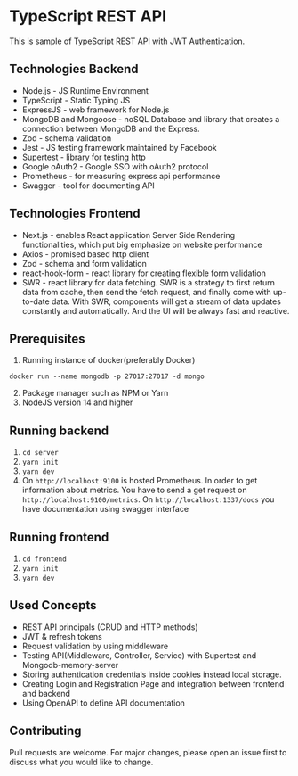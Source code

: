 # TypeScript REST API
This is sample of TypeScript REST API with JWT Authentication.

## Technologies Backend
* Node.js - JS Runtime Environment
* TypeScript - Static Typing JS
* ExpressJS - web framework for Node.js
* MongoDB and Mongoose - noSQL Database and library that creates a connection between MongoDB and the Express.
* Zod - schema validation
* Jest - JS testing framework maintained  by Facebook
* Supertest - library for testing http
* Google oAuth2 - Google SSO with oAuth2 protocol
* Prometheus - for measuring express api performance 
* Swagger - tool for documenting API

## Technologies Frontend
* Next.js - enables React application Server Side Rendering functionalities, which put big emphasize on website performance
* Axios - promised based http client 
* Zod - schema and form validation
* react-hook-form - react library for creating flexible form validation
* SWR - react library for data fetching. SWR is a strategy to first return data from cache, then send the fetch request,
and finally come with up-to-date data. With SWR, components will get a stream of data updates constantly and automatically.
And the UI will be always fast and reactive.


## Prerequisites
1. Running instance of docker(preferably Docker)
```docker
docker run --name mongodb -p 27017:27017 -d mongo
```
2. Package manager such as NPM or Yarn
3. NodeJS version 14 and higher 
## Running backend
1. ```cd server```
2. ```yarn init```
3. ```yarn dev```
4. On ```http://localhost:9100``` is hosted Prometheus. In order to get information about metrics. You have to send
a get request on  ```http://localhost:9100/metrics```. On ```http://localhost:1337/docs``` you have documentation using swagger interface
## Running frontend
1. ```cd frontend```
2. ```yarn init```
3. ```yarn dev```
## Used Concepts
* REST API principals (CRUD and HTTP methods)
* JWT & refresh tokens
* Request validation by using middleware
* Testing API(Middleware, Controller, Service) with Supertest and Mongodb-memory-server
* Storing authentication credentials inside cookies instead local storage.
* Creating Login and Registration Page and integration between frontend and backend
* Using OpenAPI to define API documentation
## Contributing
Pull requests are welcome. For major changes, please open an issue first to discuss what you would like to change.


